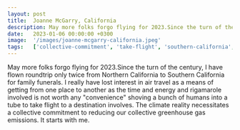 ```yaml
---
layout: post
title:  Joanne McGarry, California
description: May more folks forgo flying for 2023.Since the turn of the century, I have flown roundtrip only twice from Northern California to Southern California ...
date:   2023-01-06 00:00:00 +0300
image:  '/images/joanne-mcgarry-california.jpeg'
tags:   ['collective-commitment', 'take-flight', 'southern-california', 'rigamarole-involved', 'one-place', 'northern-california', 'lost-interest', 'flown-roundtrip']
---
```

May more folks forgo flying for 2023.Since the turn of the century, I have flown roundtrip only twice from Northern California to Southern California for family funerals. I really have lost interest in air travel as a means of getting from one place to another as the time and energy and rigamarole involved is not worth any "convenience" shoving a bunch of humans into a tube to take flight to a destination involves. The climate reality necessitates a collective commitment to reducing our collective greenhouse gas emissions. It starts with me.

